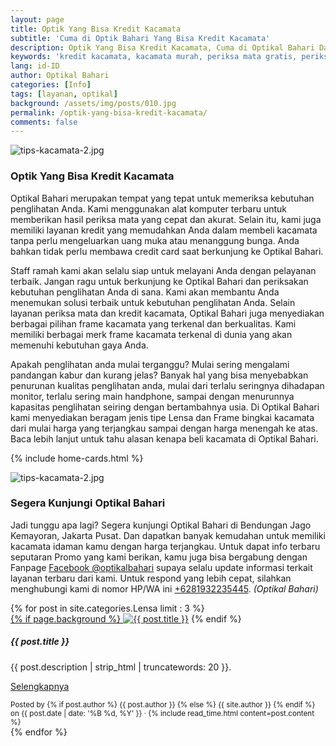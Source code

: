 ```yaml
---
layout: page
title: Optik Yang Bisa Kredit Kacamata
subtitle: 'Cuma di Optik Bahari Yang Bisa Kredit Kacamata'
description: Optik Yang Bisa Kredit Kacamata, Cuma di Optikal Bahari Dan Kami menggunakan alat komputer terbaru untuk memberikan hasil periksa mata yang cepat dan akurat.
keywords: 'kredit kacamata, kacamata murah, periksa mata gratis, periksa mata jakarta'
lang: id-ID
author: Optikal Bahari
categories: [Info]
tags: [layanan, optikal]
background: /assets/img/posts/010.jpg
permalink: /optik-yang-bisa-kredit-kacamata/
comments: false
---
```



<div class="card shadow p-3 mb-5 bg-white rounded">
    <img src="{{"/assets/img/posts/periksa-mata/periksa-mata-gratis-optikal-bahari-5.jpg" | relative_url }}" class="card-img-top" alt="tips-kacamata-2.jpg">
    <div class="card-body">
      <h3 class="card-title">
        Optik Yang Bisa Kredit Kacamata
      </h3>
      <p class="card-text text-justify">
        Optikal Bahari merupakan tempat yang tepat untuk memeriksa kebutuhan penglihatan Anda. Kami menggunakan alat komputer terbaru untuk memberikan hasil periksa mata yang cepat dan akurat. Selain itu, kami juga memiliki layanan kredit yang memudahkan Anda dalam membeli kacamata tanpa perlu mengeluarkan uang muka atau menanggung bunga. Anda bahkan tidak perlu membawa credit card saat berkunjung ke Optikal Bahari.
      </p>
      <p>
        Staff ramah kami akan selalu siap untuk melayani Anda dengan pelayanan terbaik. Jangan ragu untuk berkunjung ke Optikal Bahari dan periksakan kebutuhan penglihatan Anda di sana. Kami akan membantu Anda menemukan solusi terbaik untuk kebutuhan penglihatan Anda. Selain layanan periksa mata dan kredit kacamata, Optikal Bahari juga menyediakan berbagai pilihan frame kacamata yang terkenal dan berkualitas. Kami memiliki berbagai merk frame kacamata terkenal di dunia yang akan memenuhi kebutuhan gaya Anda.
      </p>
      <p class="card-text text-justify">
        Apakah penglihatan anda mulai terganggu? Mulai sering mengalami pandangan kabur dan kurang jelas? Banyak hal yang bisa menyebabkan penurunan kualitas penglihatan anda, mulai dari terlalu seringnya dihadapan monitor, terlalu sering main handphone, sampai dengan menurunnya kapasitas penglihatan seiring dengan bertambahnya usia. Di Optikal Bahari kami menyediakan beragam jenis tipe Lensa dan Frame bingkai kacamata dari mulai harga yang terjangkau sampai dengan harga menengah ke atas. Baca lebih lanjut untuk tahu alasan kenapa beli kacamata di Optikal Bahari.
      </p>
    </div>
</div>

{% include home-cards.html %}

<div class="card-deck mb-3">
  <div class="card shadow p-3 mb-5 bg-white rounded">
		  <img src="{{"/assets/img/posts/periksa-mata/periksa-mata-gratis-optikal-bahari-9.jpg" | relative_url }}" class="card-img-top" alt="tips-kacamata-2.jpg">
    <div class="card-body">
      <h3 class="card-title">Segera Kunjungi Optikal Bahari</h3>
      <p class="card-text text-justify">Jadi tunggu apa lagi? Segera kunjungi Optikal Bahari di Bendungan Jago Kemayoran, Jakarta Pusat. Dan dapatkan banyak kemudahan untuk memiliki kacamata idaman kamu dengan harga terjangkau. Untuk dapat info terbaru seputaran Promo yang kami berikan, kamu juga bisa bergabung dengan Fanpage
      <a href="https://www.facebook.com/optikalbahari" id="FBClick" title="Facebook Page Optikal Bahari" class="FacebookPage">Facebook @optikalbahari</a> supaya selalu update informasi terkait layanan terbaru dari kami. Untuk respond yang lebih cepat, silahkan menghubungi kami di nomor HP/WA ini <a href="https://api.whatsapp.com/send?phone=6281932235445&text=Hallo%2C+saya+butuh+informasi+lebih+lanjut+mengenai+Optikal+Bahari" id="WhatsAppClick" class="WhatsAppCall" title="Call WhatsApp">+6281932235445</a>. <em>(Optikal Bahari)</em>
    </p>
	</div>
   </div>
</div>

<section id="posts-category">
    <div class="card-deck">
		{% for post in site.categories.Lensa limit : 3 %}
        <div class="card shadow p-3 mb-5 bg-white rounded">
            <a href="{{ post.url | prepend: site.baseurl | replace: '//', '/' }}">
                {% if page.background %}
                    <img src="{{ post.background | prepend: site.baseurl | replace: '//', '/' }}" class="card-img-top" alt="{{ post.title }}"></a> 
                {% endif %}
            <div class="card-body">
                <h5 class="card-title">
                    {{ post.title }}
                </h5>
                <p class="card-text text-justify">
                    {{ post.description | strip_html | truncatewords: 20 }}.
                </p>
                <p class="card-text text-justify">
                    <a class="btn btn-primary rounded-pill" href="{{ post.url | prepend: site.baseurl | replace: '//', '/' }}">Selengkapnya</a>
                </p>
            </div>
            <div class="card-footer">
                <small class="text-muted">
                    Posted by {% if post.author %} {{ post.author }} {% else %} {{ site.author }} {% endif %} on
                    {{ post.date | date: '%B %d, %Y' }} &middot; {% include read_time.html content=post.content %}
                </small>
            </div>
        </div>
        {% endfor %}
    </div>
</section>